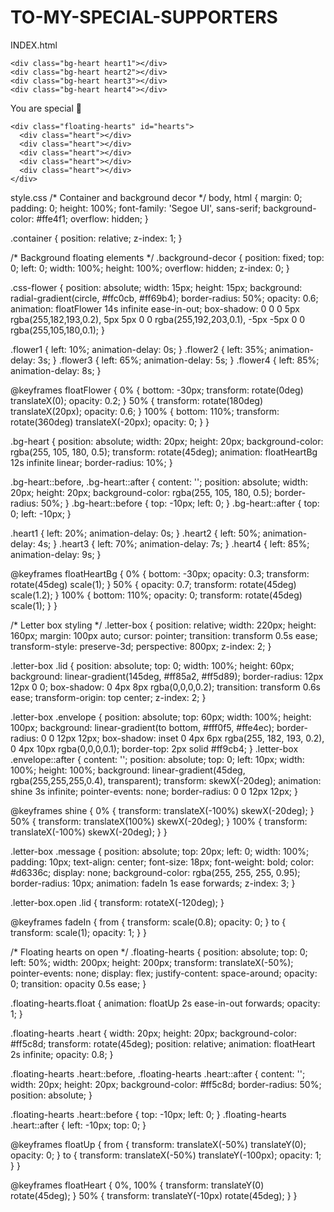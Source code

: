# TO-MY-SPECIAL-SUPPORTERS
 INDEX.html
 <!DOCTYPE html>
<html lang="en">
<head>
  <meta charset="UTF-8" />
  <meta name="viewport" content="width=device-width, initial-scale=1.0"/>
  <title>You Are Special</title>
  <link rel="stylesheet" href="style.css" />
</head>
<body>

  <div class="background-decor">
    <div class="css-flower flower1"></div>
    <div class="css-flower flower2"></div>
    <div class="css-flower flower3"></div>
    <div class="css-flower flower4"></div>

    <div class="bg-heart heart1"></div>
    <div class="bg-heart heart2"></div>
    <div class="bg-heart heart3"></div>
    <div class="bg-heart heart4"></div>
  </div>

  <div class="container">
    <div class="letter-box" onclick="openLetter()">
      <div class="lid"></div>
      <div class="envelope"></div>
      <div class="message" id="message">
        <p>You are special 💖</p>
      </div>
    </div>

    <div class="floating-hearts" id="hearts">
      <div class="heart"></div>
      <div class="heart"></div>
      <div class="heart"></div>
      <div class="heart"></div>
      <div class="heart"></div>
    </div>
  </div>
style.css
/* Container and background decor */
body, html {
    margin: 0;
    padding: 0;
    height: 100%;
    font-family: 'Segoe UI', sans-serif;
    background-color: #ffe4f1;
    overflow: hidden;
  }
  
  .container {
    position: relative;
    z-index: 1;
  }
  
  /* Background floating elements */
  .background-decor {
    position: fixed;
    top: 0;
    left: 0;
    width: 100%;
    height: 100%;
    overflow: hidden;
    z-index: 0;
  }
  
  .css-flower {
    position: absolute;
    width: 15px;
    height: 15px;
    background: radial-gradient(circle, #ffc0cb, #ff69b4);
    border-radius: 50%;
    opacity: 0.6;
    animation: floatFlower 14s infinite ease-in-out;
    box-shadow: 0 0 0 5px rgba(255,182,193,0.2),
                5px 5px 0 0 rgba(255,192,203,0.1),
                -5px -5px 0 0 rgba(255,105,180,0.1);
  }
  
  .flower1 { left: 10%; animation-delay: 0s; }
  .flower2 { left: 35%; animation-delay: 3s; }
  .flower3 { left: 65%; animation-delay: 5s; }
  .flower4 { left: 85%; animation-delay: 8s; }
  
  @keyframes floatFlower {
    0% { bottom: -30px; transform: rotate(0deg) translateX(0); opacity: 0.2; }
    50% { transform: rotate(180deg) translateX(20px); opacity: 0.6; }
    100% { bottom: 110%; transform: rotate(360deg) translateX(-20px); opacity: 0; }
  }
  
  .bg-heart {
    position: absolute;
    width: 20px;
    height: 20px;
    background-color: rgba(255, 105, 180, 0.5);
    transform: rotate(45deg);
    animation: floatHeartBg 12s infinite linear;
    border-radius: 10%;
  }
  
  .bg-heart::before,
  .bg-heart::after {
    content: '';
    position: absolute;
    width: 20px;
    height: 20px;
    background-color: rgba(255, 105, 180, 0.5);
    border-radius: 50%;
  }
  .bg-heart::before { top: -10px; left: 0; }
  .bg-heart::after { top: 0; left: -10px; }
  
  .heart1 { left: 20%; animation-delay: 0s; }
  .heart2 { left: 50%; animation-delay: 4s; }
  .heart3 { left: 70%; animation-delay: 7s; }
  .heart4 { left: 85%; animation-delay: 9s; }
  
  @keyframes floatHeartBg {
    0% { bottom: -30px; opacity: 0.3; transform: rotate(45deg) scale(1); }
    50% { opacity: 0.7; transform: rotate(45deg) scale(1.2); }
    100% { bottom: 110%; opacity: 0; transform: rotate(45deg) scale(1); }
  }
  
  /* Letter box styling */
  .letter-box {
    position: relative;
    width: 220px;
    height: 160px;
    margin: 100px auto;
    cursor: pointer;
    transition: transform 0.5s ease;
    transform-style: preserve-3d;
    perspective: 800px;
    z-index: 2;
  }
  
  .letter-box .lid {
    position: absolute;
    top: 0;
    width: 100%;
    height: 60px;
    background: linear-gradient(145deg, #ff85a2, #ff5d89);
    border-radius: 12px 12px 0 0;
    box-shadow: 0 4px 8px rgba(0,0,0,0.2);
    transition: transform 0.6s ease;
    transform-origin: top center;
    z-index: 2;
  }
  
  .letter-box .envelope {
    position: absolute;
    top: 60px;
    width: 100%;
    height: 100px;
    background: linear-gradient(to bottom, #fff0f5, #ffe4ec);
    border-radius: 0 0 12px 12px;
    box-shadow: inset 0 4px 6px rgba(255, 182, 193, 0.2), 0 4px 10px rgba(0,0,0,0.1);
    border-top: 2px solid #ff9cb4;
  }
  .letter-box .envelope::after {
    content: '';
    position: absolute;
    top: 0;
    left: 10px;
    width: 100%;
    height: 100%;
    background: linear-gradient(45deg, rgba(255,255,255,0.4), transparent);
    transform: skewX(-20deg);
    animation: shine 3s infinite;
    pointer-events: none;
    border-radius: 0 0 12px 12px;
  }
  
  @keyframes shine {
    0% { transform: translateX(-100%) skewX(-20deg); }
    50% { transform: translateX(100%) skewX(-20deg); }
    100% { transform: translateX(-100%) skewX(-20deg); }
  }
  
  .letter-box .message {
    position: absolute;
    top: 20px;
    left: 0;
    width: 100%;
    padding: 10px;
    text-align: center;
    font-size: 18px;
    font-weight: bold;
    color: #d6336c;
    display: none;
    background-color: rgba(255, 255, 255, 0.95);
    border-radius: 10px;
    animation: fadeIn 1s ease forwards;
    z-index: 3;
  }
  
  .letter-box.open .lid {
    transform: rotateX(-120deg);
  }
  
  @keyframes fadeIn {
    from { transform: scale(0.8); opacity: 0; }
    to { transform: scale(1); opacity: 1; }
  }
  
  /* Floating hearts on open */
  .floating-hearts {
    position: absolute;
    top: 0;
    left: 50%;
    width: 200px;
    height: 200px;
    transform: translateX(-50%);
    pointer-events: none;
    display: flex;
    justify-content: space-around;
    opacity: 0;
    transition: opacity 0.5s ease;
  }
  
  .floating-hearts.float {
    animation: floatUp 2s ease-in-out forwards;
    opacity: 1;
  }
  
  .floating-hearts .heart {
    width: 20px;
    height: 20px;
    background-color: #ff5c8d;
    transform: rotate(45deg);
    position: relative;
    animation: floatHeart 2s infinite;
    opacity: 0.8;
  }
  
  .floating-hearts .heart::before,
  .floating-hearts .heart::after {
    content: '';
    width: 20px;
    height: 20px;
    background-color: #ff5c8d;
    border-radius: 50%;
    position: absolute;
  }
  
  .floating-hearts .heart::before {
    top: -10px;
    left: 0;
  }
  .floating-hearts .heart::after {
    left: -10px;
    top: 0;
  }
  
  @keyframes floatUp {
    from { transform: translateX(-50%) translateY(0); opacity: 0; }
    to { transform: translateX(-50%) translateY(-100px); opacity: 1; }
  }
  
  @keyframes floatHeart {
    0%, 100% { transform: translateY(0) rotate(45deg); }
    50% { transform: translateY(-10px) rotate(45deg); }
  }
  
  <script>
    function openLetter() {
      const letterBox = document.querySelector('.letter-box');
      const message = document.getElementById('message');
      const hearts = document.getElementById('hearts');

      if (!letterBox.classList.contains('open')) {
        letterBox.classList.add('open');
        message.style.display = 'block';
        hearts.classList.add('float');
      }
    }
  </script>

</body>
</html>

